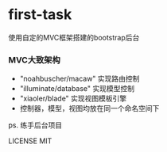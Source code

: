 # first-task
使用自定的MVC框架搭建的bootstrap后台

### MVC大致架构

- "noahbuscher/macaw" 实现路由控制
- "illuminate/database" 实现模型控制
- "xiaoler/blade" 实现视图模板引擎
- 控制器，模型，视图均放在同一个命名空间下

ps. 练手后台项目

LICENSE MIT
